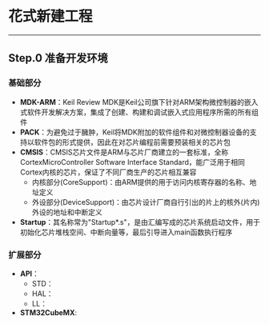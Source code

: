 # 花式新建工程
---
## Step.0 准备开发环境

### 基础部分

+ **MDK-ARM**：Keil Review MDK是Keil公司旗下针对ARM架构微控制器的嵌入式软件开发解决方案，集成了创建、构建和调试嵌入式应用程序所需的所有组件
+ **PACK**：为避免过于臃肿，Keil将MDK附加的软件组件和对微控制器设备的支持以软件包的形式提供，因此在对芯片编程前需要预装相关的芯片包
+ **CMSIS**：CMSIS芯片文件是ARM与芯片厂商建立的一套标准，全称CortexMicroController Software Interface Standard，能广泛用于相同Cortex内核的芯片，保证了不同厂商生产的芯片相互兼容
  - 内核部分(CoreSupport)：由ARM提供的用于访问内核寄存器的名称、地址定义
  - 外设部分(DeviceSupport)：由芯片设计厂商自行引出的片上的核外(片内)外设的地址和中断定义
+ **Startup**：其名称常为"Startup*.s"，是由汇编写成的芯片系统启动文件，用于初始化芯片堆栈空间、中断向量等，最后引导进入main函数执行程序

### 扩展部分

* **API**：
  * STD：
  * HAL：
  * LL：
* **STM32CubeMX**:
